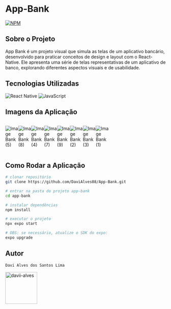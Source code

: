 <h1>App-Bank</h1>

[![NPM](https://img.shields.io/npm/l/react)](https://github.com/DaviAlves08/App-Bank/blob/main/LICENSE) 

<h2>Sobre o Projeto</h2> 
<p>App Bank é um projeto visual que simula as telas de um aplicativo bancário, desenvolvido para praticar conceitos de design e layout com o React-Native. Ele apresenta uma série de telas representativas de um aplicativo de banco, explorando diferentes aspectos visuais e de usabilidade.</p>

<h2>Tecnologias Utilizadas</h2>

![React Native](https://img.shields.io/badge/React_Native-20232A?style=for-the-badge&logo=react&logoColor=61DAFB)
![JavaScript](https://img.shields.io/badge/JavaScript-F7DF1E?style=for-the-badge&logo=javascript&logoColor=black)

<h2>Imagens da Aplicação</h2>

<div style="display: flex; flex-direction: row; width: 200px;>
  
  ![Image Bank (6)](https://github.com/DaviAlves08/assets/assets/139929297/78376bbf-3fde-4665-9e54-e7d3db1a26c5)
  
  ![Image Bank (5)](https://github.com/DaviAlves08/assets/assets/139929297/19a81c78-f0b1-4493-874f-02cc6dcb8555)
  
  ![Image Bank (8)](https://github.com/DaviAlves08/assets/assets/139929297/ff07d977-7508-448a-91a7-56d94eb8d8ae)
  
  ![Image Bank (4)](https://github.com/DaviAlves08/assets/assets/139929297/8ca37e17-da63-4e8d-9ba7-d7e1cb7c1388)
  
  ![Image Bank (7)](https://github.com/DaviAlves08/assets/assets/139929297/02091ef0-e4df-4618-b605-385751e2f52c)
  
  ![Image Bank (9)](https://github.com/DaviAlves08/assets/assets/139929297/4c4ab1a2-fbf5-417f-82d9-41f29e26a889)
  
  ![Image Bank (2)](https://github.com/DaviAlves08/assets/assets/139929297/83c1dfe8-a2bb-4dac-b38a-524547b5842b)
  
  ![Image Bank (3)](https://github.com/DaviAlves08/assets/assets/139929297/d82baef1-0e2a-43f2-aed2-385f1c50a1b6)
  
  ![Image Bank (1)](https://github.com/DaviAlves08/assets/assets/139929297/6f86a4fd-eaee-47dc-b283-76ad85616631)
</div>

<h2>Como Rodar a Aplicação</h2>

```bash
# clonar repositório
git clone https://github.com/DaviAlves08/App-Bank.git

# entrar na pasta do projeto app-bank
cd app-bank

# instalar dependências
npm install

# executar o projeto
npx expo start

# OBS: se necessário, atualize o SDK do expo: 
expo upgrade
```

## Autor 

`Davi Alves dos Santos Lima`
<p>
<a href="https://linkedin.com/in/davii-alves" target="blank"><img align="center" src="https://user-images.githubusercontent.com/74038190/235294012-0a55e343-37ad-4b0f-924f-c8431d9d2483.gif" alt="davii-alves" height="100" width="100" /></a>
</p>
</div>

